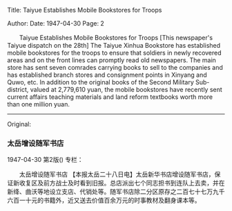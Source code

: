 Title: Taiyue Establishes Mobile Bookstores for Troops

Author:
Date: 1947-04-30
Page: 2

　　Taiyue Establishes Mobile Bookstores for Troops
    [This newspaper's Taiyue dispatch on the 28th] The Taiyue Xinhua Bookstore has established mobile bookstores for the troops to ensure that soldiers in newly recovered areas and on the front lines can promptly read old newspapers. The main store has sent seven comrades carrying books to sell to the companies and has established branch stores and consignment points in Xinyang and Quwo, etc. In addition to the original books of the Second Military Sub-district, valued at 2,779,610 yuan, the mobile bookstores have recently sent current affairs teaching materials and land reform textbooks worth more than one million yuan.



<hr /> 

Original: 


### 太岳增设随军书店

1947-04-30
第2版()
专栏：

　　太岳增设随军书店
    【本报太岳二十八日电】太岳新华书店增设随军书店，保证新收复区及前方战士及时看到旧报。总店派出七个同志担书到连队上去卖，并在新绛、曲沃等地设立支店、代销处等。随军书店除二分区原存之二百七十七万九千六百一十元的书籍外，近又送去价值百余万元的时事教材及翻身课本等。
